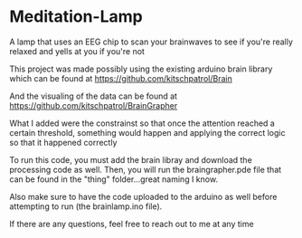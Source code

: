 # Meditation-Lamp
A lamp that uses an EEG chip to scan your brainwaves to see if you're really relaxed and yells at you if you're not

This project was made possibly using the existing arduino brain library which can be found at https://github.com/kitschpatrol/Brain

And the visualing of the data can be found at https://github.com/kitschpatrol/BrainGrapher

What I added were the constrainst so that once the attention reached a certain threshold, something would happen and applying the correct logic so that it happened correctly 

To run this code, you must add the brain libray and download the processing code as well. 
Then, you will run the braingrapher.pde file that can be found in the "thing" folder...great naming I know. 

Also make sure to have the code uploaded to the arduino as well before attempting to run (the brainlamp.ino file).

If there are any questions, feel free to reach out to me at any time
